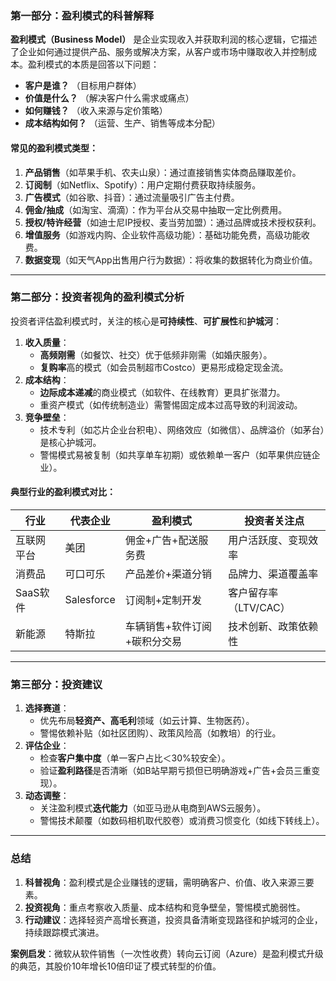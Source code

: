 ### 第一部分：盈利模式的科普解释
**盈利模式（Business Model）** 是企业实现收入并获取利润的核心逻辑，它描述了企业如何通过提供产品、服务或解决方案，从客户或市场中赚取收入并控制成本。盈利模式的本质是回答以下问题：
- **客户是谁？** （目标用户群体）
- **价值是什么？** （解决客户什么需求或痛点）
- **如何赚钱？** （收入来源与定价策略）
- **成本结构如何？** （运营、生产、销售等成本分配）

#### 常见的盈利模式类型：
1. **产品销售**（如苹果手机、农夫山泉）：通过直接销售实体商品赚取差价。
2. **订阅制**（如Netflix、Spotify）：用户定期付费获取持续服务。
3. **广告模式**（如谷歌、抖音）：通过流量吸引广告主付费。
4. **佣金/抽成**（如淘宝、滴滴）：作为平台从交易中抽取一定比例费用。
5. **授权/特许经营**（如迪士尼IP授权、麦当劳加盟）：通过品牌或技术授权获利。
6. **增值服务**（如游戏内购、企业软件高级功能）：基础功能免费，高级功能收费。
7. **数据变现**（如天气App出售用户行为数据）：将收集的数据转化为商业价值。

---

### 第二部分：投资者视角的盈利模式分析
投资者评估盈利模式时，关注的核心是**可持续性**、**可扩展性**和**护城河**：
1. **收入质量**：
   - **高频刚需**（如餐饮、社交）优于低频非刚需（如婚庆服务）。
   - **复购率**高的模式（如会员制超市Costco）更易形成稳定现金流。
2. **成本结构**：
   - **边际成本递减**的商业模式（如软件、在线教育）更具扩张潜力。
   - 重资产模式（如传统制造业）需警惕固定成本过高导致的利润波动。
3. **竞争壁垒**：
   - 技术专利（如芯片企业台积电）、网络效应（如微信）、品牌溢价（如茅台）是核心护城河。
   - 警惕模式易被复制（如共享单车初期）或依赖单一客户（如苹果供应链企业）。

#### 典型行业的盈利模式对比：
| **行业**       | **代表企业** | **盈利模式**                | **投资者关注点**               |
|----------------|-------------|-----------------------------|-------------------------------|
| 互联网平台     | 美团        | 佣金+广告+配送服务费         | 用户活跃度、变现效率          |
| 消费品         | 可口可乐    | 产品差价+渠道分销            | 品牌力、渠道覆盖率            |
| SaaS软件       | Salesforce  | 订阅制+定制开发              | 客户留存率（LTV/CAC）         |
| 新能源         | 特斯拉      | 车辆销售+软件订阅+碳积分交易 | 技术创新、政策依赖性          |

---

### 第三部分：投资建议
1. **选择赛道**：
   - 优先布局**轻资产、高毛利**领域（如云计算、生物医药）。
   - 警惕依赖补贴（如社区团购）、政策风险高（如教培）的行业。
2. **评估企业**：
   - 检查**客户集中度**（单一客户占比＜30%较安全）。
   - 验证**盈利路径**是否清晰（如B站早期亏损但已明确游戏+广告+会员三重变现）。
3. **动态调整**：
   - 关注盈利模式**迭代能力**（如亚马逊从电商到AWS云服务）。
   - 警惕技术颠覆（如数码相机取代胶卷）或消费习惯变化（如线下转线上）。

---

### 总结
1. **科普视角**：盈利模式是企业赚钱的逻辑，需明确客户、价值、收入来源三要素。
2. **投资视角**：重点考察收入质量、成本结构和竞争壁垒，警惕模式脆弱性。
3. **行动建议**：选择轻资产高增长赛道，投资具备清晰变现路径和护城河的企业，持续跟踪模式演进。

**案例启发**：微软从软件销售（一次性收费）转向云订阅（Azure）是盈利模式升级的典范，其股价10年增长10倍印证了模式转型的价值。